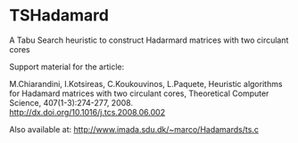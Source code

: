 # TSHadamard
A Tabu Search heuristic to construct Hadarmard matrices with two circulant cores

Support material for the article:

M.Chiarandini, I.Kotsireas, C.Koukouvinos, L.Paquete, Heuristic algorithms for Hadamard matrices with two circulant cores, Theoretical Computer Science, 407(1-3):274-277, 2008. http://dx.doi.org/10.1016/j.tcs.2008.06.002

Also available at: http://www.imada.sdu.dk/~marco/Hadamards/ts.c
